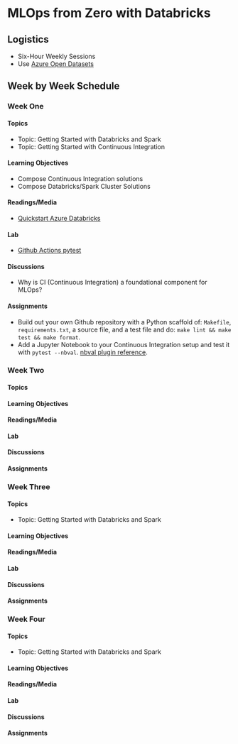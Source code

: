# MLOps from Zero with Databricks

## Logistics

* Six-Hour Weekly Sessions
* Use [Azure Open Datasets](https://docs.microsoft.com/en-us/azure/open-datasets/dataset-catalog#AzureDatabricks)

## Week by Week Schedule

### Week One

#### Topics

* Topic:  Getting Started with Databricks and Spark
* Topic:  Getting Started with Continuous Integration

#### Learning Objectives

*   Compose Continuous Integration solutions
*   Compose Databricks/Spark Cluster Solutions

#### Readings/Media

* [Quickstart Azure Databricks](https://docs.microsoft.com/en-us/azure/databricks/scenarios/quickstart-create-databricks-workspace-portal?tabs=azure-portal)

#### Lab

* [Github Actions pytest](https://github.com/noahgift/github-actions-pytest)

#### Discussions

* Why is CI (Continuous Integration) a foundational component for MLOps?

#### Assignments

* Build out your own Github repository with a Python scaffold of:  `Makefile`, `requirements.txt`, a source file, and a test file and do:  `make lint && make test && make format`.
* Add a Jupyter Notebook to your Continuous Integration setup and test it with `pytest --nbval`. [nbval plugin reference](https://github.com/computationalmodelling/nbval). 

### Week Two

#### Topics

#### Learning Objectives

#### Readings/Media

#### Lab

#### Discussions

#### Assignments

### Week Three

#### Topics

* Topic:  Getting Started with Databricks and Spark

#### Learning Objectives

#### Readings/Media

#### Lab

#### Discussions

#### Assignments

### Week Four

#### Topics

* Topic:  Getting Started with Databricks and Spark

#### Learning Objectives

#### Readings/Media

#### Lab

#### Discussions

#### Assignments

